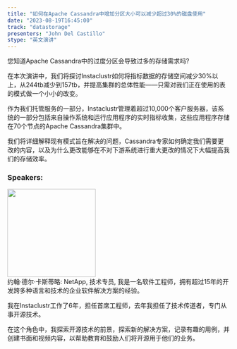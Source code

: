 ```yaml
---
title: "如何在Apache Cassandra中增加分区大小可以减少超过30%的磁盘使用"
date: "2023-08-19T16:45:00" 
track: "datastorage"
presenters: "John Del Castillo"
stype: "英文演讲"
---
```

您知道Apache Cassandra中的过度分区会导致过多的存储需求吗?

在本次演讲中，我们将探讨Instaclustr如何将指标数据的存储空间减少30%以上，从244tb减少到157tb，并提高集群的总体性能——只需对我们正在使用的表的模式做一个小小的改变。

作为我们托管服务的一部分，Instaclustr管理着超过10,000个客户服务器，该系统的一部分包括来自操作系统和运行应用程序的实时指标收集，这些应用程序存储在70个节点的Apache Cassandra集群中。

我们将详细解释现有模式旨在解决的问题，Cassandra专家如何确定我们需要更改的内容，以及为什么更改能够在不对下游系统进行重大更改的情况下大幅提高我们的存储效率。
 ### Speakers: 
 <img src="https://img.bagevent.com/resource/20230606/1034424690.jpg" width="200" /><br>约翰·德尔·卡斯蒂略: NetApp, 技术专员, 我是一名软件工程师，拥有超过15年的开发跨多种语言和技术的企业软件解决方案的经验。

我在Instaclustr工作了6年，担任首席工程师，去年我担任了技术传道者，专门从事开源技术。

在这个角色中，我探索开源技术的前景，探索新的解决方案，记录有趣的用例，并创建书面和视频内容，以帮助教育和鼓励人们将开源用于他们的业务。
 <br><br>